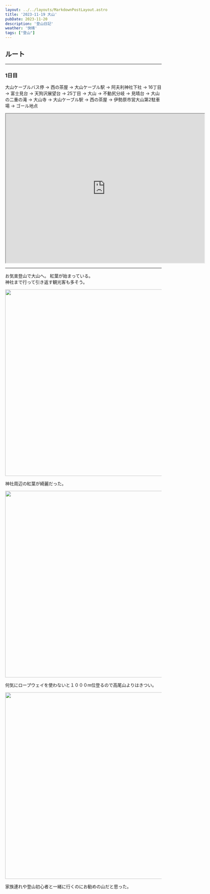 ```yaml
---
layout: ../../layouts/MarkdownPostLayout.astro
title: '2023-11-19 大山'
pubDate: 2023-11-20
description: '登山日記'
weather: '快晴'
tags: ["登山"]
---
```


## ルート
----------------
### 1日目
大山ケーブルバス停 → 西の茶屋 → 大山ケーブル駅 → 阿夫利神社下社 → 16丁目 → 
富士見台 → 天狗沢展望台 → 25丁目 → 大山 → 不動尻分岐 → 見晴台 → 大山の二重の滝 → 大山寺 → 大山ケーブル駅 → 西の茶屋 → 伊勢原市営大山第2駐車場 → ゴール地点


<iframe src="https://www.google.com/maps/d/embed?mid=15SiFTFIiPvuCxK6pCCxvohpTsMMRupM&ehbc=2E312F" width="640" height="480"></iframe>

---------------

お気楽登山で大山へ。
紅葉が始まっている。  
神社まで行って引き返す観光客も多そう。

<img src="https://images.prismic.io/peasysblog/ZuWI-rVsGrYSvXka_IMG_9679.JPG?auto=format,compress" width="600">


神社周辺の紅葉が綺麗だった。

<img src="https://images.prismic.io/peasysblog/ZuWKfLVsGrYSvXkf_IMG_9704.JPG?auto=format,compresss" width="600">


何気にロープウェイを使わないと１０００m位登るので高尾山よりはきつい。

<img src="https://images.prismic.io/peasysblog/ZuWJyrVsGrYSvXke_IMG_9688.JPG?auto=format,compress" width="600">

家族連れや登山初心者と一緒に行くのにお勧めの山だと思った。



